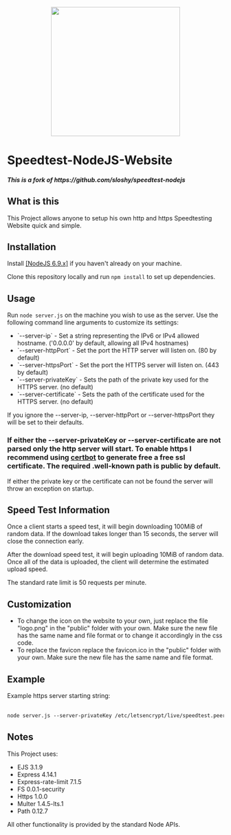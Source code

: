 <p align="center">
  <img width="300" height="300" src="https://github.com/Tetsuuuuuuuuuu/speedtest-nodejs-website/assets/72413576/b378dcc8-0adc-4b1f-b424-7510a762fb46">
</p>
<h1>Speedtest-NodeJS-Website</h1>
<h5>This is a fork of https://github.com/sloshy/speedtest-nodejs</h5>

<h2>What is this</h2>
This Project allows anyone to setup his own http and https Speedtesting Website quick and simple.

<h2>Installation</h2>
Install <a href="https://nodejs.org/en/">[NodeJS 6.9.x]</a> if you haven't already on your machine.

Clone this repository locally and run `npm install` to set up dependencies.

<h2>Usage</h2>

Run `node server.js` on the machine you wish to use as the server.
Use the following command line arguments to customize its settings:

<ul>
  <li>`--server-ip` - Set a string representing the IPv6 or IPv4 allowed hostname.  ('0.0.0.0' by default, allowing all IPv4 hostnames)</li>
  <li>`--server-httpPort` - Set the port the HTTP server will listen on.  (80 by default)</li>
  <li>`--server-httpsPort` - Set the port the HTTPS server will listen on.  (443 by default)</li>
  <li>`--server-privateKey` - Sets the path of the private key used for the HTTPS server.  (no default)</li>
  <li>`--server-certificate` - Sets the path of the certificate used for the HTTPS server.  (no default)</li>
</ul>

If you ignore the --server-ip, --server-httpPort or --server-httpsPort they will be set to their defaults.

<h3>If either the --server-privateKey or --server-certificate are not parsed only the http server will start. To enable https I recommend using <a href="https://certbot.eff.org/">certbot</a> to generate free a free ssl certificate. The required .well-known path is public by default.</h3>

If either the private key or the certificate can not be found the server will throw an exception on startup.

<h2>Speed Test Information</h2>
Once a client starts a speed test, it will begin downloading 100MiB of random data.
If the download takes longer than 15 seconds, the server will close the connection early.

After the download speed test, it will begin uploading 10MiB of random data.
Once all of the data is uploaded, the client will determine the estimated
upload speed.

The standard rate limit is 50 requests per minute.

<h2>Customization</h2>
<ul>
  <li>To change the icon on the website to your own, just replace the file "logo.png" in the "public" folder with your own. Make sure the new file has the same name and file format or to change it accordingly in the css code.</li>
  <li>To replace the favicon replace the favicon.ico in the "public" folder with your own. Make sure the new file has the same name and file format.</li>
</ul>

<h2>Example</h2>
Example https server starting string:
<br><br>

```diff
node server.js --server-privateKey /etc/letsencrypt/live/speedtest.peer2.live/privkey.pem --server-certificate /etc/letsencrypt/live/speedtest.peer2.live/cert.pem
```

<h2>Notes</h2>

This Project uses:
<ul>
  <li>EJS 3.1.9</li>
  <li>Express 4.14.1</li>
  <li>Express-rate-limit 7.1.5</li>
  <li>FS 0.0.1-security</li>
  <li>Https 1.0.0</li>
  <li>Multer 1.4.5-lts.1</li>
  <li>Path 0.12.7</li>
</ul>

All other functionality is provided by the standard Node APIs.

